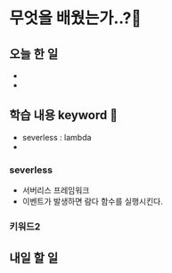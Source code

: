 # 무엇을 배웠는가..?🤔

## 오늘 한 일 
*
*
## 학습 내용 keyword 🔑
* severless : lambda
* 
### severless 
* 서버리스 프레임워크 
* 이벤트가 발생하면 람다 함수를 실행시킨다.
    
### 키워드2

## 내일 할 일 




